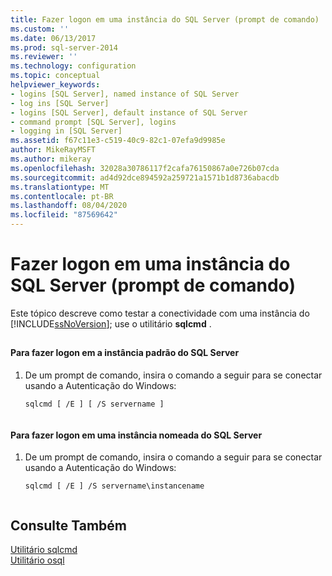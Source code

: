 ```yaml
---
title: Fazer logon em uma instância do SQL Server (prompt de comando) | Microsoft Docs
ms.custom: ''
ms.date: 06/13/2017
ms.prod: sql-server-2014
ms.reviewer: ''
ms.technology: configuration
ms.topic: conceptual
helpviewer_keywords:
- logins [SQL Server], named instance of SQL Server
- log ins [SQL Server]
- logins [SQL Server], default instance of SQL Server
- command prompt [SQL Server], logins
- logging in [SQL Server]
ms.assetid: f67c11e3-c519-40c9-82c1-07efa9d9985e
author: MikeRayMSFT
ms.author: mikeray
ms.openlocfilehash: 32028a30786117f2cafa76150867a0e726b07cda
ms.sourcegitcommit: ad4d92dce894592a259721a1571b1d8736abacdb
ms.translationtype: MT
ms.contentlocale: pt-BR
ms.lasthandoff: 08/04/2020
ms.locfileid: "87569642"
---
```

# <a name="log-in-to-an-instance-of-sql-server-command-prompt"></a>Fazer logon em uma instância do SQL Server (prompt de comando)
  Este tópico descreve como testar a conectividade com uma instância do [!INCLUDE[ssNoVersion](../../includes/ssnoversion-md.md)]; use o utilitário **sqlcmd** .  
  
##  <a name="SSMSProcedure"></a>  
  
#### <a name="to-log-in-to-the-default-instance-of-sql-server"></a>Para fazer logon em a instância padrão do SQL Server  
  
1.  De um prompt de comando, insira o comando a seguir para se conectar usando a Autenticação do Windows:  
  
    ```  
    sqlcmd [ /E ] [ /S servername ]  
  
    ```  
  
#### <a name="to-log-in-to-a-named-instance-of-sql-server"></a>Para fazer logon em uma instância nomeada do SQL Server  
  
1.  De um prompt de comando, insira o comando a seguir para se conectar usando a Autenticação do Windows:  
  
    ```  
    sqlcmd [ /E ] /S servername\instancename  
  
    ```  
  
## <a name="see-also"></a>Consulte Também  
 [Utilitário sqlcmd](../../tools/sqlcmd-utility.md)   
 [Utilitário osql](../../tools/osql-utility.md)  
  
  
